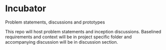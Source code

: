 # Incubator
Problem statements, discussions and prototypes

This repo will host problem statements and inception discussions. Baselined requirements and context will be in project specific folder and accompanying discussion will be in discussion section.
